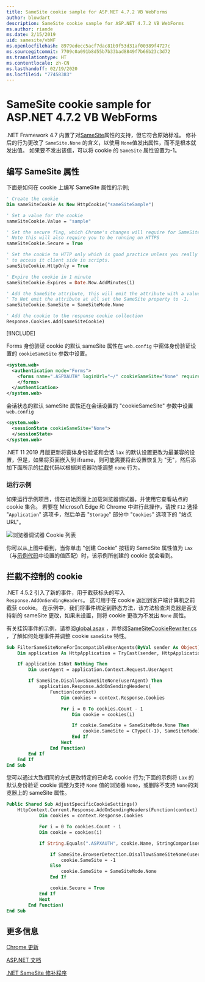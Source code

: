 ```yaml
---
title: SameSite cookie sample for ASP.NET 4.7.2 VB WebForms
author: blowdart
description: SameSite cookie sample for ASP.NET 4.7.2 VB WebForms
ms.author: riande
ms.date: 2/15/2019
uid: samesite/vbWF
ms.openlocfilehash: 8979edecc5acf7dac81b9f53d31af00389f4727c
ms.sourcegitcommit: 7709c0a091b8d55b7b33bad8849f7b66b23c3d72
ms.translationtype: HT
ms.contentlocale: zh-CN
ms.lasthandoff: 02/19/2020
ms.locfileid: "77458383"
---
```

# <a name="samesite-cookie-sample-for-aspnet-472-vb-webforms"></a>SameSite cookie sample for ASP.NET 4.7.2 VB WebForms
.NET Framework 4.7 内置了对[SameSite](https://www.owasp.org/index.php/SameSite)属性的支持，但它符合原始标准。
修补后的行为更改了 `SameSite.None` 的含义，以使用 `None`值发出属性，而不是根本就发出值。 如果要不发出该值，可以将 cookie 的 `SameSite` 属性设置为-1。

## <a name="writing-the-samesite-attribute"></a><a name="sampleCode"></a>编写 SameSite 属性

下面是如何在 cookie 上编写 SameSite 属性的示例;

```vb
' Create the cookie
Dim sameSiteCookie As New HttpCookie("sameSiteSample")

' Set a value for the cookie
sameSiteCookie.Value = "sample"

' Set the secure flag, which Chrome's changes will require for SameSite none.
' Note this will also require you to be running on HTTPS
sameSiteCookie.Secure = True

' Set the cookie to HTTP only which is good practice unless you really do need
' to access it client side in scripts.
sameSiteCookie.HttpOnly = True

' Expire the cookie in 1 minute
sameSiteCookie.Expires = Date.Now.AddMinutes(1)

' Add the SameSite attribute, this will emit the attribute with a value of none.
' To Not emit the attribute at all set the SameSite property to -1.
sameSiteCookie.SameSite = SameSiteMode.None

' Add the cookie to the response cookie collection
Response.Cookies.Add(sameSiteCookie)
```

[!INCLUDE[](~/includes/MTcomments.md)]

Forms 身份验证 cookie 的默认 sameSite 属性在 `web.config` 中窗体身份验证设置的 `cookieSameSite` 参数中设置。 

```xml
<system.web>
  <authentication mode="Forms">
    <forms name=".ASPXAUTH" loginUrl="~/" cookieSameSite="None" requireSSL="true">
    </forms>
  </authentication>
</system.web>
```

会话状态的默认 sameSite 属性还在会话设置的 "cookieSameSite" 参数中设置 `web.config`

```xml
<system.web>
  <sessionState cookieSameSite="None">     
  </sessionState>
</system.web>
```

.NET 11 2019 月版更新将窗体身份验证和会话 `lax` 的默认设置更改为最兼容的设置，但是，如果将页面嵌入到 iframe，则可能需要将此设置恢复为 "无"，然后添加下面所示的[拦截](#interception)代码以根据浏览器功能调整 `none` 行为。

### <a name="running-the-sample"></a>运行示例

如果运行示例项目，请在初始页面上加载浏览器调试器，并使用它查看站点的 cookie 集合。
若要在 Microsoft Edge 和 Chrome 中进行此操作，请按 `F12` 选择 "`Application`" 选项卡，然后单击 "`Storage`" 部分中 "`Cookies`" 选项下的 "站点 URL"。

![浏览器调试器 Cookie 列表](sample/img/BrowserDebugger.png)

你可以从上图中看到，当你单击 "创建 Cookie" 按钮的 SameSite 属性值为 `Lax`（与[示例代码](#sampleCode)中设置的值匹配）时，该示例所创建的 cookie 就会看到。

## <a name="intercepting-cookies-you-do-not-control"></a><a name="interception"></a>拦截不控制的 cookie

.NET 4.5.2 引入了新的事件，用于截获标头的写入 `Response.AddOnSendingHeaders`。 这可用于在 cookie 返回到客户端计算机之前截获 cookie。 在示例中，我们将事件绑定到静态方法，该方法检查浏览器是否支持新的 sameSite 更改，如果未设置，则将 cookie 更改为不发出 `None` 属性。

有关挂钩事件的示例，请参阅[global.asax](https://github.com/blowdart/AspNetSameSiteSamples/blob/master/AspNet472VisualBasicWebForms/Global.asax.vb) ，并参阅[SameSiteCookieRewriter.cs](https://github.com/blowdart/AspNetSameSiteSamples/blob/master/AspNet472VisualBasicWebForms/SameSiteCookieRewriter.vb) ，了解如何处理事件并调整 cookie `sameSite` 特性。


```vb
Sub FilterSameSiteNoneForIncompatibleUserAgents(ByVal sender As Object)
    Dim application As HttpApplication = TryCast(sender, HttpApplication)

    If application IsNot Nothing Then
        Dim userAgent = application.Context.Request.UserAgent

        If SameSite.DisallowsSameSiteNone(userAgent) Then
            application.Response.AddOnSendingHeaders(
                Function(context)
                    Dim cookies = context.Response.Cookies

                    For i = 0 To cookies.Count - 1
                        Dim cookie = cookies(i)

                        If cookie.SameSite = SameSiteMode.None Then
                            cookie.SameSite = CType((-1), SameSiteMode)
                        End If
                    Next
                End Function)
        End If
    End If
End Sub
```

您可以通过大致相同的方式更改特定的已命名 cookie 行为;下面的示例将 `Lax` 的默认身份验证 cookie 调整为支持 `None` 值的浏览器 `None`，或删除不支持 `None`的浏览器上的 sameSite 属性。

```vb
Public Shared Sub AdjustSpecificCookieSettings()
    HttpContext.Current.Response.AddOnSendingHeaders(Function(context)
            Dim cookies = context.Response.Cookies

            For i = 0 To cookies.Count - 1
            Dim cookie = cookies(i)

            If String.Equals(".ASPXAUTH", cookie.Name, StringComparison.Ordinal) Then

                If SameSite.BrowserDetection.DisallowsSameSiteNone(userAgent) Then
                    cookie.SameSite = -1
                Else
                    cookie.SameSite = SameSiteMode.None
                End If

                cookie.Secure = True
            End If
            Next
        End Function)
End Sub
```

## <a name="more-information"></a>更多信息

[Chrome 更新](https://www.chromium.org/updates/same-site)

[ASP.NET 文档](/aspnet/samesite/system-web-samesite)

[.NET SameSite 修补程序](/aspnet/samesite/kbs-samesite)